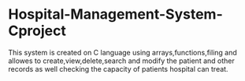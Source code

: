 # Hospital-Management-System-Cproject
This system is created on C language using arrays,functions,filing and allowes to create,view,delete,search and modify the patient and other records as well checking the capacity of patients hospital can treat.
